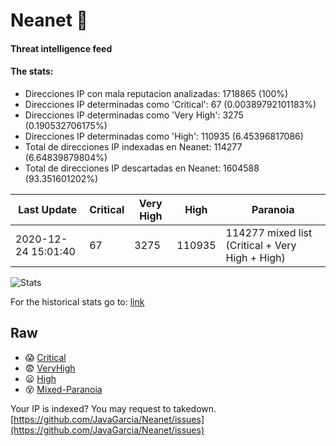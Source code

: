 # Neanet :hocho:
#### Threat intelligence feed
#### The stats:

- Direcciones IP con mala reputacion analizadas: 1718865 (100%)
- Direcciones IP determinadas como 'Critical':  67 (0.00389792101183%)
- Direcciones IP determinadas como 'Very High':  3275 (0.190532706175%)
- Direcciones IP determinadas como 'High':  110935 (6.45396817086)
- Total de direcciones IP indexadas en Neanet:  114277 (6.64839879804%)
- Total de direcciones IP descartadas en Neanet:  1604588 (93.351601202%)

| Last Update | Critical | Very High | High | Paranoia |
| --- | --- | --- | --- | --- |
| 2020-12-24 15:01:40 | 67 | 3275 | 110935 | 114277 mixed list (Critical + Very High + High)|

![Stats](https://docs.google.com/spreadsheets/d/e/2PACX-1vSnaNMIXVabIpDJjufMlzH7poXnshF3mgd8Is1g9ytUEzVsP5my4Trn8f-xkoLLQ38xpL3HtmUexLo6/pubchart?oid=501124687&format=image)

For the historical stats go to: [link](/stats.csv)
## Raw
- :scream: [Critical](https://raw.githubusercontent.com/JavaGarcia/Neanet/master/blacklists/neanet_critical.txt)
- :fearful: [VeryHigh](https://raw.githubusercontent.com/JavaGarcia/Neanet/master/blacklists/neanet_veryHigh.txtt)
- :frowning: [High](https://raw.githubusercontent.com/JavaGarcia/Neanet/master/blacklists/neanet_high.txt)
- :dizzy_face: [Mixed-Paranoia](https://raw.githubusercontent.com/JavaGarcia/Neanet/master/blacklists/neanet_all.txt)


Your IP is indexed? You may request to takedown. [https://github.com/JavaGarcia/Neanet/issues](https://github.com/JavaGarcia/Neanet/issues)































































































































































































































































































































































































































































































































































































































































































































































































































































































































































































































































































































































































































































































































































































































































































































































































































































































































































































































































































































































































































































































































































































































































































































































































































































































































































































































































































































































































































































































































































































































































































































